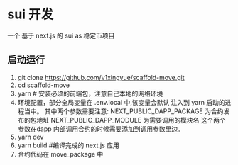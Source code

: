# sui 开发

一个 基于 next.js 的 sui as 稳定币项目

## 启动运行

1. git clone <https://github.com/v1xingyue/scaffold-move.git>
2. cd scaffold-move
3. yarn # 安装必须的前端包，注意自己本地的网络环境
4. 环境配置，部分全局变量在 .env.local 中,该变量会默认 注入到 yarn 启动的进程当中。
    其中两个参数需要注意:
    NEXT_PUBLIC_DAPP_PACKAGE 为合约发布的包地址
    NEXT_PUBLIC_DAPP_MODULE 为需要调用的模块名
    这个两个参数在dapp 内部调用合约的时候需要添加到调用参数里边。
4. yarn dev
5. yarn build #编译完成的 next.js 应用
6. 合约代码在 move_package 中
